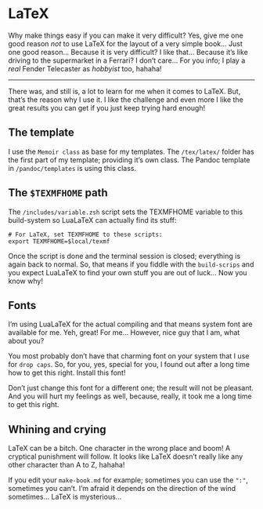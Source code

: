 # LaTeX

Why make things easy if you can make it very difficult? Yes, give me one good reason *not* to use LaTeX for the layout of a very simple book... Just one good reason... Because it is very difficult? I like that... Because it’s like driving to the supermarket in a Ferrari? I don’t care... For you info; I play a *real* Fender Telecaster as *hobbyist* too, hahaha!

---

There was, and still is, a lot to learn for me when it comes to LaTeX. But, that’s the reason why I use it. I like the challenge and even more I like the great results you can get if you just keep trying hard enough!

## The template

I use the `Memoir class` as base for my templates. The `/tex/latex/` folder has the first part of my template; providing it’s own class. The Pandoc template in `/pandoc/templates` is using this class.

## The `$TEXMFHOME` path

The `/includes/variable.zsh` script sets the TEXMFHOME variable to this build-system so LuaLaTeX can actually find its stuff:

	# For LaTeX, set TEXMFHOME to these scripts:
	export TEXMFHOME=$local/texmf

Once the script is done and the terminal session is closed; everything is again back to normal. So, that means if you fiddle with the `build-scrips` and you expect LuaLaTeX to find your own stuff you are out of luck... Now you know why!

## Fonts

I’m using LuaLaTeX for the actual compiling and that means system font are available for me. Yeh, great! For me... However, nice guy that I am, what about you?

You most probably don’t have that charming font on your system that I use for `drop caps`. So, for you, yes, special for you, I found out  after a long time how to get this right. Install this font!

Don’t just change this font for a different one; the result will not be pleasant. And you will hurt my feelings as well, because, really, it took me a long time to get this right.

## Whining and crying

LaTeX can be a bitch. One character in the wrong place and boom! A cryptical punishment will follow. It looks like LaTeX doesn’t really like any other character than A to Z, hahaha!

If you edit your `make-book.md` for example; sometimes you can use the `":"`, sometimes you can’t. I’m afraid it depends on the direction of the wind sometimes... LaTeX is mysterious...

